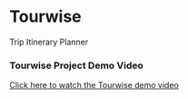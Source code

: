# Tourwise
Trip Itinerary Planner

### Tourwise Project Demo Video

[Click here to watch the Tourwise demo video](https://drive.google.com/file/d/1iKGmjVRYQEAxcXXw-jvIYO3FfOB1FZ2_/view?usp=share_link)
